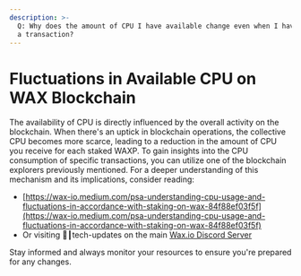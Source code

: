 ```yaml
---
description: >-
  Q: Why does the amount of CPU I have available change even when I haven't sent
  a transaction?
---
```


# Fluctuations in Available CPU on WAX Blockchain

The availability of CPU is directly influenced by the overall activity on the blockchain. When there's an uptick in blockchain operations, the collective CPU becomes more scarce, leading to a reduction in the amount of CPU you receive for each staked WAXP. To gain insights into the CPU consumption of specific transactions, you can utilize one of the blockchain explorers previously mentioned. For a deeper understanding of this mechanism and its implications, consider reading:

* [https://wax-io.medium.com/psa-understanding-cpu-usage-and-fluctuations-in-accordance-with-staking-on-wax-84f88ef03f5f](https://wax-io.medium.com/psa-understanding-cpu-usage-and-fluctuations-in-accordance-with-staking-on-wax-84f88ef03f5f)
* ⁠Or visiting 🔧┃tech-updates⁠ on the main [Wax.io Discord Server](https://discord.gg/wax-blockchain-785124017430331392)

Stay informed and always monitor your resources to ensure you're prepared for any changes.
